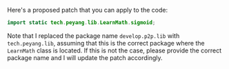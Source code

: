 Here's a proposed patch that you can apply to the code:
```java
import static tech.peyang.lib.LearnMath.sigmoid;
```
Note that I replaced the package name `develop.p2p.lib` with `tech.peyang.lib`, assuming that this is the correct package where the `LearnMath` class is located. If this is not the case, please provide the correct package name and I will update the patch accordingly.